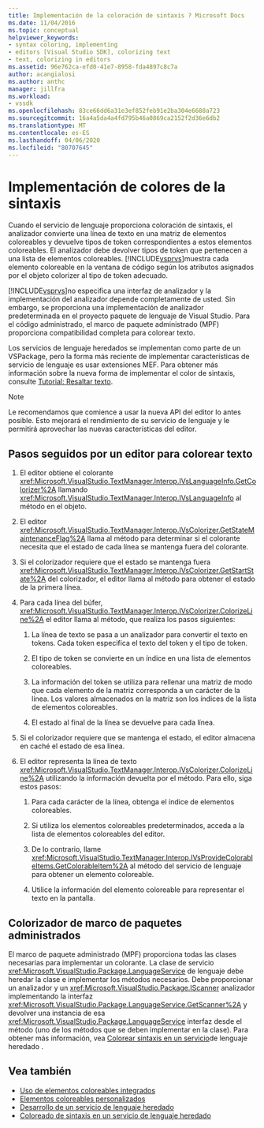```yaml
---
title: Implementación de la coloración de sintaxis ? Microsoft Docs
ms.date: 11/04/2016
ms.topic: conceptual
helpviewer_keywords:
- syntax coloring, implementing
- editors [Visual Studio SDK], colorizing text
- text, colorizing in editors
ms.assetid: 96e762ca-efd0-41e7-8958-fda4897c8c7a
author: acangialosi
ms.author: anthc
manager: jillfra
ms.workload:
- vssdk
ms.openlocfilehash: 83ce66dd6a31e3ef852feb91e2ba304e6688a723
ms.sourcegitcommit: 16a4a5da4a4fd795b46a0869ca2152f2d36e6db2
ms.translationtype: MT
ms.contentlocale: es-ES
ms.lasthandoff: 04/06/2020
ms.locfileid: "80707645"
---
```

# <a name="implementing-syntax-coloring"></a>Implementación de colores de la sintaxis
Cuando el servicio de lenguaje proporciona coloración de sintaxis, el analizador convierte una línea de texto en una matriz de elementos coloreables y devuelve tipos de token correspondientes a estos elementos coloreables. El analizador debe devolver tipos de token que pertenecen a una lista de elementos coloreables. [!INCLUDE[vsprvs](../../code-quality/includes/vsprvs_md.md)]muestra cada elemento coloreable en la ventana de código según los atributos asignados por el objeto colorizer al tipo de token adecuado.

 [!INCLUDE[vsprvs](../../code-quality/includes/vsprvs_md.md)]no especifica una interfaz de analizador y la implementación del analizador depende completamente de usted. Sin embargo, se proporciona una implementación de analizador predeterminada en el proyecto paquete de lenguaje de Visual Studio. Para el código administrado, el marco de paquete administrado (MPF) proporciona compatibilidad completa para colorear texto.

 Los servicios de lenguaje heredados se implementan como parte de un VSPackage, pero la forma más reciente de implementar características de servicio de lenguaje es usar extensiones MEF. Para obtener más información sobre la nueva forma de implementar el color de sintaxis, consulte [Tutorial: Resaltar texto](../../extensibility/walkthrough-highlighting-text.md).

> [!NOTE]
> Le recomendamos que comience a usar la nueva API del editor lo antes posible. Esto mejorará el rendimiento de su servicio de lenguaje y le permitirá aprovechar las nuevas características del editor.

## <a name="steps-followed-by-an-editor-to-colorize-text"></a>Pasos seguidos por un editor para colorear texto

1. El editor obtiene el colorante <xref:Microsoft.VisualStudio.TextManager.Interop.IVsLanguageInfo.GetColorizer%2A> llamando <xref:Microsoft.VisualStudio.TextManager.Interop.IVsLanguageInfo> al método en el objeto.

2. El editor <xref:Microsoft.VisualStudio.TextManager.Interop.IVsColorizer.GetStateMaintenanceFlag%2A> llama al método para determinar si el colorante necesita que el estado de cada línea se mantenga fuera del colorante.

3. Si el colorizador requiere que el estado se mantenga fuera <xref:Microsoft.VisualStudio.TextManager.Interop.IVsColorizer.GetStartState%2A> del colorizador, el editor llama al método para obtener el estado de la primera línea.

4. Para cada línea del búfer, <xref:Microsoft.VisualStudio.TextManager.Interop.IVsColorizer.ColorizeLine%2A> el editor llama al método, que realiza los pasos siguientes:

    1. La línea de texto se pasa a un analizador para convertir el texto en tokens. Cada token especifica el texto del token y el tipo de token.

    2. El tipo de token se convierte en un índice en una lista de elementos coloreables.

    3. La información del token se utiliza para rellenar una matriz de modo que cada elemento de la matriz corresponda a un carácter de la línea. Los valores almacenados en la matriz son los índices de la lista de elementos coloreables.

    4. El estado al final de la línea se devuelve para cada línea.

5. Si el colorizador requiere que se mantenga el estado, el editor almacena en caché el estado de esa línea.

6. El editor representa la línea de texto <xref:Microsoft.VisualStudio.TextManager.Interop.IVsColorizer.ColorizeLine%2A> utilizando la información devuelta por el método. Para ello, siga estos pasos:

    1. Para cada carácter de la línea, obtenga el índice de elementos coloreables.

    2. Si utiliza los elementos coloreables predeterminados, acceda a la lista de elementos coloreables del editor.

    3. De lo contrario, llame <xref:Microsoft.VisualStudio.TextManager.Interop.IVsProvideColorableItems.GetColorableItem%2A> al método del servicio de lenguaje para obtener un elemento coloreable.

    4. Utilice la información del elemento coloreable para representar el texto en la pantalla.

## <a name="managed-package-framework-colorizer"></a>Colorizador de marco de paquetes administrados
 El marco de paquete administrado (MPF) proporciona todas las clases necesarias para implementar un colorante. La clase de servicio <xref:Microsoft.VisualStudio.Package.LanguageService> de lenguaje debe heredar la clase e implementar los métodos necesarios. Debe proporcionar un analizador y un <xref:Microsoft.VisualStudio.Package.IScanner> analizador implementando la interfaz <xref:Microsoft.VisualStudio.Package.LanguageService.GetScanner%2A> y devolver una instancia de esa <xref:Microsoft.VisualStudio.Package.LanguageService> interfaz desde el método (uno de los métodos que se deben implementar en la clase). Para obtener más información, vea [Colorear sintaxis en un servicio](../../extensibility/internals/syntax-colorizing-in-a-legacy-language-service.md)de lenguaje heredado .

## <a name="see-also"></a>Vea también
- [Uso de elementos coloreables integrados](../../extensibility/internals/how-to-use-built-in-colorable-items.md)
- [Elementos coloreables personalizados](../../extensibility/internals/custom-colorable-items.md)
- [Desarrollo de un servicio de lenguaje heredado](../../extensibility/internals/developing-a-legacy-language-service.md)
- [Coloreado de sintaxis en un servicio de lenguaje heredado](../../extensibility/internals/syntax-colorizing-in-a-legacy-language-service.md)
